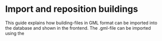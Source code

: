 # Import and reposition buildings
This guide explains how building-files in GML format can be imported into the database and shown in the frontend. The .gml-file can be imported using the 
